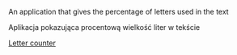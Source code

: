 An application that gives the percentage of letters used in the text

Aplikacja pokazująca procentową wielkość liter w tekście

[Letter counter](https://grzegorzwirtek.github.io/Letter-counter/)
